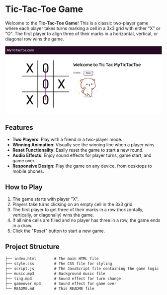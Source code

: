 # Tic-Tac-Toe Game

Welcome to the **Tic-Tac-Toe Game**! This is a classic two-player game where each player takes turns marking a cell in a 3x3 grid with either "X" or "O". The first player to align three of their marks in a horizontal, vertical, or diagonal row wins the game.

![Tic-Tac-Toe Screenshot](ss.png) <!-- Replace this URL with an actual screenshot URL -->

## Features

- **Two Players**: Play with a friend in a two-player mode.
- **Winning Animation**: Visually see the winning line when a player wins.
- **Reset Functionality**: Easily reset the game to start a new round.
- **Audio Effects**: Enjoy sound effects for player turns, game start, and game over.
- **Responsive Design**: Play the game on any device, from desktops to mobile phones.

## How to Play

1. The game starts with player "X".
2. Players take turns clicking on an empty cell in the 3x3 grid.
3. The first player to get three of their marks in a row (horizontally, vertically, or diagonally) wins the game.
4. If all nine cells are filled and no player has three in a row, the game ends in a draw.
5. Click the "Reset" button to start a new game.

## Project Structure

```plaintext
├── index.html        # The main HTML file
├── style.css         # The CSS file for styling
├── script.js         # The JavaScript file containing the game logic
├── music.mp3         # Background music file
├── ting.mp3          # Sound effect for turn change
├── gameover.mp3      # Sound effect for game over
└── README.md         # This README file
